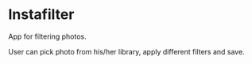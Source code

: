 # Instafilter
App for filtering photos.

User can pick photo from his/her library, apply different filters and save.
